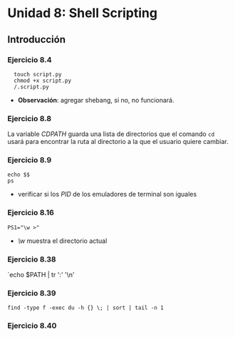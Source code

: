 # Unidad 8: Shell Scripting 

## Introducción

### Ejercicio 8.4
```
  touch script.py
  chmod +x script.py
  /.script.py
```
* **Observación**: agregar shebang, si no, no funcionará.

### Ejercicio 8.8

La variable *CDPATH* guarda una lista de directorios que el comando `cd` usará para encontrar la ruta al directorio a la que el usuario quiere cambiar.


### Ejercicio 8.9

```
echo $$
ps
```

* verificar si los *PID* de los emuladores de terminal son iguales 


### Ejercicio 8.16

`PS1="\w >"`

* *\w* muestra el directorio actual

### Ejercicio 8.38

`echo $PATH | tr ':' '\n'

### Ejercicio 8.39

`find -type f -exec du -h {} \; | sort | tail -n 1`


### Ejercicio 8.40


